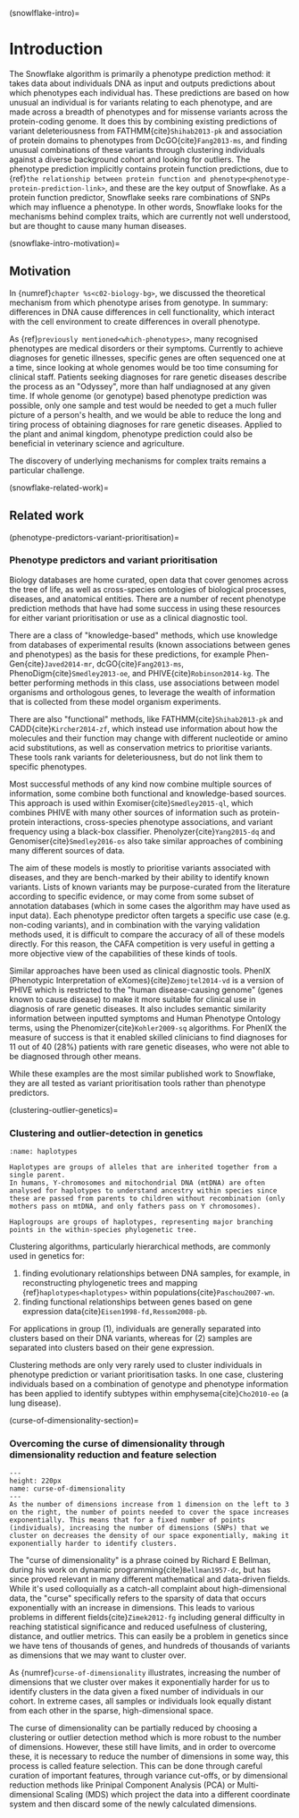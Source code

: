 (snowlflake-intro)=
# Introduction
The Snowflake algorithm is primarily a phenotype prediction method: it takes data about individuals DNA as input and outputs predictions about which phenotypes each individual has. 
These predictions are based on how unusual an individual is for variants relating to each phenotype, and are made across a breadth of phenotypes and for missense variants across the protein-coding genome. 
It does this by combining existing predictions of variant deleteriousness from FATHMM{cite}`Shihab2013-pk` and association of protein domains to phenotypes from DcGO{cite}`Fang2013-ms`, and finding unusual combinations of these variants through clustering individuals against a diverse background cohort and looking for outliers.
The phenotype prediction implicitly contains protein function predictions, due to {ref}`the relationship between protein function and phenotype<phenotype-protein-prediction-link>`, and these are the key output of Snowflake.
As a protein function predictor, Snowflake seeks rare combinations of SNPs which may influence a phenotype.
In other words, Snowflake looks for the mechanisms behind complex traits, which are currently not well understood, but are thought to cause many human diseases. 

(snowflake-intro-motivation)=
## Motivation
[//]: # (TODO: Cite odyssey of diagnosis and >50% undiagnosed)
In {numref}`chapter %s<c02-biology-bg>`, we discussed the theoretical mechanism from which phenotype arises from genotype.
In summary: differences in DNA cause differences in cell functionality, which interact with the cell environment to create differences in overall phenotype. 

As {ref}`previously mentioned<which-phenotypes>`, many recognised phenotypes are medical disorders or their symptoms. 
Currently to achieve diagnoses for genetic illnesses, specific genes are often sequenced one at a time, since looking at whole genomes would be too time consuming for clinical staff. 
Patients seeking diagnoses for rare genetic diseases describe the process as an "Odyssey", more than half undiagnosed at any given time.
If whole genome (or genotype) based phenotype prediction was possible, only one sample and test would be needed to get a much fuller picture of a person's health, and we would be able to reduce the long and tiring process of obtaining diagnoses for rare genetic diseases.
Applied to the plant and animal kingdom, phenotype prediction could also be beneficial in veterinary science and agriculture.

[//]: # (TODO: Dicuss complex traits, missing/hidden heritability)
The discovery of underlying mechanisms for complex traits remains a particular challenge.

(snowflake-related-work)=
## Related work

(phenotype-predictors-variant-prioritisation)=
### Phenotype predictors and variant prioritisation
Biology databases are home curated, open data that cover genomes across the tree of life, as well as cross-species ontologies of biological processes, diseases, and anatomical entities. 
There are a number of recent phenotype prediction methods that have had some success in using these resources for either variant prioritisation or use as a clinical diagnostic tool.

There are a class of "knowledge-based" methods, which use knowledge from databases of experimental results (known associations between genes and phenotypes) as the basis for these predictions, for example Phen-Gen{cite}`Javed2014-mr`, dcGO{cite}`Fang2013-ms`, PhenoDigm{cite}`Smedley2013-oe`, and PHIVE{cite}`Robinson2014-kg`.
The better performing methods in this class, use associations between model organisms and orthologous genes, to leverage the wealth of information that is collected from these model organism experiments.

There are also "functional" methods, like FATHMM{cite}`Shihab2013-pk` and CADD{cite}`Kircher2014-zf`, which instead use information about how the molecules and their function may change with different nucleotide or amino acid substitutions, as well as conservation metrics to prioritise variants.
These tools rank variants for deleteriousness, but do not link them to specific phenotypes.

Most successful methods of any kind now combine multiple sources of information, some combine both functional and knowledge-based sources.
This approach is used within Exomiser{cite}`Smedley2015-ql`, which combines PHIVE with many other sources of information such as protein-protein interactions, cross-species phenotype associations, and variant frequency using a black-box classifier.
Phenolyzer{cite}`Yang2015-dq` and Genomiser{cite}`Smedley2016-os` also take similar approaches of combining many different sources of data.

[//]: # (TODO: Cross-ref to CAFA)
The aim of these models is mostly to prioritise variants associated with diseases, and they are bench-marked by their ability to identify known variants.
Lists of known variants may be purpose-curated from the literature according to specific evidence, or may come from some subset of annotation databases (which in some cases the algorithm may have used as input data).
Each phenotype predictor often targets a specific use case (e.g. non-coding variants), and in combination with the varying validation methods used, it is difficult to compare the accuracy of all of these models directly.
For this reason, the CAFA competition is very useful in getting a more objective view of the capabilities of these kinds of tools.

[//]: # (TODO: BRIEF SUMMARY OF %S IN CAFA)  

Similar approaches have been used as clinical diagnostic tools. 
PhenIX (Phenotypic Interpretation of eXomes){cite}`Zemojtel2014-vd` is a version of PHIVE which is restricted to the "human disease-causing genome" (genes known to cause disease) to make it more suitable for clinical use in diagnosis of rare genetic diseases. 
It also includes semantic similarity information between inputted symptoms and Human Phenotype Ontology terms, using the Phenomizer{cite}`Kohler2009-sq` algorithms. 
For PhenIX the measure of success is that it enabled skilled clinicians to find diagnoses for 11 out of 40 (28%) patients with rare genetic diseases, who were not able to be diagnosed through other means.

[//]: # (TODO: Check which CAGI things are published)
While these examples are the most similar published work to Snowflake, they are all tested as variant prioritisation tools rather than phenotype predictors.

(clustering-outlier-genetics)=
### Clustering and outlier-detection in genetics
[//]: # (TODO: Have I explained clustering anywhere? Should I explain that in some detail here?)

```{margin} Haplotypes and haplogroups
:name: haplotypes

Haplotypes are groups of alleles that are inherited together from a single parent.
In humans, Y-chromosomes and mitochondrial DNA (mtDNA) are often analysed for haplotypes to understand ancestry within species since these are passed from parents to children without recombination (only mothers pass on mtDNA, and only fathers pass on Y chromosomes).

Haplogroups are groups of haplotypes, representing major branching points in the within-species phylogenetic tree.
```

Clustering algorithms, particularly hierarchical methods, are commonly used in genetics for:
 1. finding evolutionary relationships between DNA samples, for example, in reconstructing phylogenetic trees and mapping {ref}`haplotypes<haplotypes>` within populations{cite}`Paschou2007-wn`.
 2. finding functional relationships between genes based on gene expression data{cite}`Eisen1998-fd,Ressom2008-pb`.

For applications in group (1), individuals are generally separated into clusters based on their DNA variants, whereas for (2) samples are separated into clusters based on their gene expression.

[//]: # (TODO: write - the use of clustering methods in phenotype prediction is rare, maybe even novel, cite CAGI)
 
Clustering methods are only very rarely used to cluster individuals in phenotype prediction or variant prioritisation tasks.
In one case, clustering individuals based on a combination of genotype and phenotype information has been applied to identify subtypes within emphysema{cite}`Cho2010-eo` (a lung disease).

(curse-of-dimensionality-section)=
### Overcoming the curse of dimensionality through dimensionality reduction and feature selection

[//]: # (TODO: Figure below not rendering)

```{figure} ../images/curse-of-dimensionality.png
---
height: 220px
name: curse-of-dimensionality
---
As the number of dimensions increase from 1 dimension on the left to 3 on the right, the number of points needed to cover the space increases exponentially. This means that for a fixed number of points (individuals), increasing the number of dimensions (SNPs) that we cluster on decreases the density of our space exponentially, making it exponentially harder to identify clusters. 
```

The "curse of dimensionality" is a phrase coined by Richard E Bellman, during his work on dynamic programming{cite}`Bellman1957-dc`, but has since proved relevant in many different mathematical and data-driven fields. 
While it's used colloquially as a catch-all complaint about high-dimensional data, the "curse" specifically refers to the sparsity of data that occurs exponentially with an increase in dimensions. 
This leads to various problems in different fields{cite}`Zimek2012-fg` including general difficulty in reaching statistical significance and reduced usefulness of clustering, distance, and outlier metrics.
This can easily be a problem in genetics since we have tens of thousands of genes, and hundreds of thousands of variants as dimensions that we may want to cluster over.

As {numref}`curse-of-dimensionality` illustrates, increasing the number of dimensions that we cluster over makes it exponentially harder for us to identify clusters in the data given a fixed number of individuals in our cohort. 
In extreme cases, all samples or individuals look equally distant from each other in the sparse, high-dimensional space.

The curse of dimensionality can be partially reduced by choosing a clustering or outlier detection method which is more robust to the number of dimensions. 
However, these still have limits, and in order to overcome these, it is necessary to reduce the number of dimensions in some way, this process is called feature selection.
This can be done through careful curation of important features, through variance cut-offs, or by dimensional reduction methods like Prinipal Component Analysis (PCA) or Multi-dimensional Scaling (MDS) which project the data into a different coordinate system and then discard some of the newly calculated dimensions.

<!--
### Summary
[//]: # (TODO: Big up themes of multi-omics, comibing different sources of data)
-->
